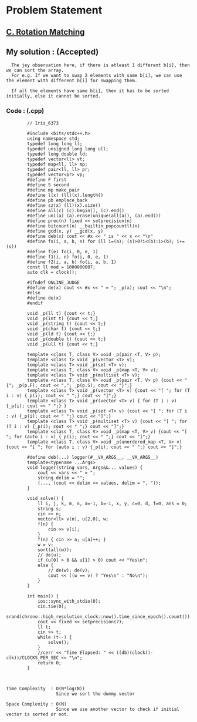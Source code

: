 # Problem Statement

## [C. Rotation Matching](https://codeforces.com/problemset/problem/1365/C)


## My solution :  (Accepted)

      The jey observation here, if there is atleast 1 different b[i], then we can sort the array.
      For e.g. If we want to swap 2 elements with same b[i], we can use the element with different b[i] for swapping them.
      
      If all the elements have same b[i], then it has to be sorted initially, else it cannot be sorted.
        
        
   ### Code : (.cpp)  
      
            // Iris_6373
 
            #include <bits/stdc++.h>
            using namespace std;
            typedef long long ll;
            typedef unsigned long long ull;
            typedef long double ld;
            typedef vector<ll> vt;
            typedef map<ll, ll> mp;
            typedef pair<ll, ll> pr;
            typedef vector<pr> vp;
            #define F first
            #define S second
            #define mp make_pair
            #define l(x) (ll)(x).length()
            #define pb emplace_back
            #define sz(x) (ll)(x).size()
            #define all(c) (c).begin(), (c).end()
            #define uni(a) (a).erase(unique(all(a)), (a).end())
            #define prec(n) fixed << setprecision(n)
            #define bitcount(n) __builtin_popcountll(n)
            #define gcd(x, y) __gcd(x, y)
            #define deb(x) cout << #x << " is " << x << "\n"
            #define fo(i, a, b, s) for (ll i=(a); (s)>0?i<(b):i>(b); i+=(s))
            #define f(e) fo(i, 0, e, 1)
            #define f1(i, e) fo(i, 0, e, 1)
            #define f2(i, a, b) fo(i, a, b, 1)
            const ll mod = 1000000007;
            auto clk = clock();

            #ifndef ONLINE_JUDGE
            #define de(x) cout << #x << " = "; _p(x); cout << "\n";
            #else
            #define de(x)
            #endif

            void _p(ll t) {cout << t;}
            void _p(int t) {cout << t;}
            void _p(string t) {cout << t;}
            void _p(char t) {cout << t;}
            void _p(ld t) {cout << t;}
            void _p(double t) {cout << t;}
            void _p(ull t) {cout << t;}

            template <class T, class V> void _p(pair <T, V> p);
            template <class T> void _p(vector <T> v);
            template <class T> void _p(set <T> v);
            template <class T, class V> void _p(map <T, V> v);
            template <class T> void _p(multiset <T> v);
            template <class T, class V> void _p(pair <T, V> p) {cout << "{"; _p(p.F); cout << ","; _p(p.S); cout << "}";}
            template <class T> void _p(vector <T> v) {cout << "[ "; for (T i : v) {_p(i); cout << " ";} cout << "]";}
            template <class T> void _pr(vector <T> v) { for (T i : v) {_p(i); cout << " ";} }
            template <class T> void _p(set <T> v) {cout << "[ "; for (T i : v) {_p(i); cout << " ";} cout << "]";}
            template <class T> void _p(multiset <T> v) {cout << "[ "; for (T i : v) {_p(i); cout << " ";} cout << "]";}
            template <class T, class V> void _p(map <T, V> v) {cout << "[ "; for (auto i : v) {_p(i); cout << " ";} cout << "]";}
            template <class T, class V> void _p(unordered_map <T, V> v) {cout << "[ "; for (auto i : v) {_p(i); cout << " ";} cout << "]";}

            #define deb(...) logger(#__VA_ARGS__, __VA_ARGS__)
            template<typename ...Args>
            void logger(string vars, Args&&... values) {
                cout << vars << " = ";
                string delim = "";
                (..., (cout << delim << values, delim = ", "));
            }

            void solve() {  
                ll i, j, k, m, n, a=-1, b=-1, x, y, c=0, d, f=0, ans = 0;
                string s;
                cin >> n;
                vector<ll> v(n), u(2,0), w;
                f(n) {
                    cin >> v[i];
                }
                f(n) { cin >> a; u[a]++; }
                w = v;
                sort(all(w));
                // de(u);
                if (u[0] > 0 && u[1] > 0) cout << "Yes\n";
                else {
                    // de(w); de(v);
                    cout << ((w == v) ? "Yes\n" : "No\n");
                }
            }

            int main() {
                ios::sync_with_stdio(0);
                cin.tie(0);
                srand(chrono::high_resolution_clock::now().time_since_epoch().count());
                cout << fixed << setprecision(7);
                ll t;
                cin >> t;
                while (t--) {
                    solve();
                }
                //cerr << "Time Elapsed: " << ((db)(clock()-clk))/CLOCKS_PER_SEC << "\n";
                return 0;
            }   



    Time Complexity  : O(N*log(N))
                       Since we sort the dummy vector

    Space Complexity : O(N)  
                       Since we use another vector to check if initial vector is sorted or not.
   
  
  
